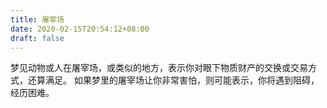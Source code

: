 ```yaml
---
title: 屠宰场
date: 2020-02-15T20:54:12+08:00
draft: false
---
```


梦见动物或人在屠宰场，或类似的地方，表示你对眼下物质财产的交换或交易方式，还算满足。
如果梦里的屠宰场让你非常害怕，则可能表示，你将遇到阻碍，经历困难。
